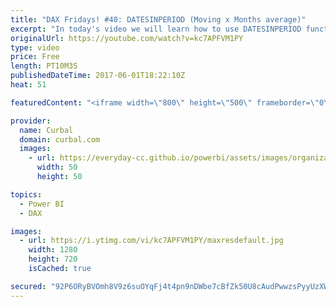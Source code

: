 ```yaml
---
title: "DAX Fridays! #40: DATESINPERIOD (Moving x Months average)"
excerpt: "In today's video we will learn how to use DATESINPERIOD function using Moving Average calculation.  First we will explain what a Moving average 3 months is and how it is calculated.  Later on we will build a measure that will explain how datesinperiod is used.   EXCEL SURVEY: https://1drv.ms/xs/s!Ar8CDNp8cGTcgjaHonN82T8I1jQT"
originalUrl: https://youtube.com/watch?v=kc7APFVM1PY
type: video
price: Free
length: PT10M3S
publishedDateTime: 2017-06-01T18:22:10Z
heat: 51

featuredContent: "<iframe width=\"800\" height=\"500\" frameborder=\"0\" src=\"https://www.youtube.com/embed/kc7APFVM1PY\" allow=\"accelerometer; autoplay; encrypted-media; gyroscope; picture-in-picture\" allowfullscreen></iframe>"

provider:
  name: Curbal
  domain: curbal.com
  images:
    - url: https://everyday-cc.github.io/powerbi/assets/images/organizations/curbal.com-50x50.jpg
      width: 50
      height: 50

topics:
  - Power BI
  - DAX

images:
  - url: https://i.ytimg.com/vi/kc7APFVM1PY/maxresdefault.jpg
    width: 1280
    height: 720
    isCached: true

secured: "92P6ORyBVOmh8V9z6suOYqFj4t4pn9nDWbe7cBfZk50U8cAudPwwzsPyyUzXWkuTq06UfUf0OeeaPcqWKcj+zeudV2LdAE9LAAF5TJQvFI6ZmppZtRUCz2BsGXC5yfffD42aViNA5JWICQcO3S9OPLda/NBjpnLTubj2UBdqf+UOWbLuAgUqaIvqRaq9vHihvHvKj/9pcaO2JrmfJRJLvgGt+hDu6cFzfcnnOpbtF5PhkxIZ+3qjF/c1lYjRwv37ZK5CONf84nmddVhKe8SFLBqEhDwtquaf26rFy75athKuj9/TTh3gPgY2rmIvgkcOydkl/r53utP6VhHf2ZUKSNXo3JpjXNgbFSfAVpGhE7mrOll6Eo5x3eQ4nVNnCc3zGeI7sYO20gO0Up6/22jDYm0GeWrNmsbj55LMxQZ/d14=;MOAscZC9kvJvIUI74J2p3w=="
---
```


